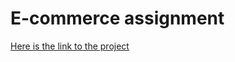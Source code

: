# E-commerce assignment



[Here is the link to the project](https://673d2829fca4cbb9afcf4499--weektwoassignment.netlify.app/)